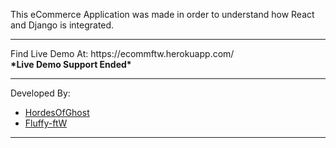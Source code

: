 This eCommerce Application was made in order to understand how React and Django is integrated.

<hr/>
Find Live Demo At: https://ecommftw.herokuapp.com/ <br/>
<b>*Live Demo Support Ended*</b>

<hr/>
Developed By:
<ul>
<li><a href="https://github.com/HordesOfGhost" target="_blank" rel="noopener noreferrer">HordesOfGhost</a></li>
<li><a href="https://github.com/Yash-ftW" target="_blank" rel="noopener noreferrer">Fluffy-ftW</a></li>
</ul>
<hr/>

